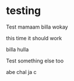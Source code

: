 # testing
Test mamaam billa wokay

this time it should work

billa hulla


Test something else too

abe chal ja c
